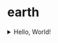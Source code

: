 # earth
<details><summary>Hello, World!</summary> 
<code>
1850, Rudolph ClausiusGerman mathematical physicist who formulated the second law of thermodynamics,
which also known as The Law Of Entropy Generation.

1921,the Communist Party of China was founded.

2009,The first Bitcoin protocol and proof of concept was published in a Whitepaper by a shadowy individual
or group under the pseudonym Satoshi Nakamoto. 

2021,this year,I'm tired of working overtime,I buy the book:  Artificail Intelligence,A modern Approach.
I read some good Chinese sentences：
    1.范缜曰：人生如树花同发，随风而散；或拂帘幌坠茵席之上，或关篱墙落粪溷之中。
    2.高欢闻之，勉坐见诸贵，使斛律金作《敕勒歌》，欢自和之，哀感流涕。【敕勒川，阴山下。天似穹庐，笼盖四野。天苍苍，野茫茫，风吹草低见牛羊】。
    3.庾信《枯树赋》：殷仲文风流儒雅，海内知名。世异时移，出为东阳太守。常忽忽不乐，顾庭槐而叹曰：“此树婆娑，生意尽矣！
  this year,the novel Coronavirus pandemic continues to grip the world, and the pressure on ordinary people continues
to increase.Musk is being the richest man on Earth and preparing to land on Mars.
                                                                                                  From December,31st,2021
                                                                                                  
</code>
</details>
